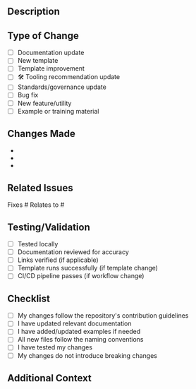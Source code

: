## Description
<!-- Provide a brief description of the changes in this PR -->

## Type of Change
<!-- Mark the relevant option with an 'x' -->

- [ ]  Documentation update
- [ ]  New template
- [ ]  Template improvement
- [ ] 🛠️ Tooling recommendation update
- [ ]  Standards/governance update
- [ ]  Bug fix
- [ ]  New feature/utility
- [ ]  Example or training material

## Changes Made
<!-- List the specific changes made in this PR -->

- 
- 
- 

## Related Issues
<!-- Link any related issues using #issue_number -->

Fixes #
Relates to #

## Testing/Validation
<!-- How have you tested these changes? -->

- [ ] Tested locally
- [ ] Documentation reviewed for accuracy
- [ ] Links verified (if applicable)
- [ ] Template runs successfully (if template change)
- [ ] CI/CD pipeline passes (if workflow change)

## Checklist
<!-- Ensure all items are completed before submitting -->

- [ ] My changes follow the repository's contribution guidelines
- [ ] I have updated relevant documentation
- [ ] I have added/updated examples if needed
- [ ] All new files follow the naming conventions
- [ ] I have tested my changes
- [ ] My changes do not introduce breaking changes

## Additional Context
<!-- Add any other context, screenshots, or information about the PR -->

